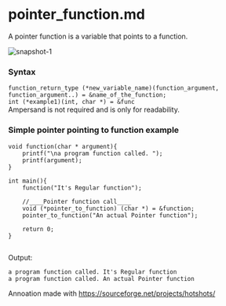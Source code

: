 # pointer_function.md

A pointer function is a variable that points to a function.

![snapshot-1](https://user-images.githubusercontent.com/21064622/136799684-267cbc4c-3053-43b1-a6e0-303ffa831e54.png)



### Syntax
`function_return_type (*new_variable_name)(function_argument, function_argument..) = &name_of_the_function;`  
`int (*example1)(int, char *) = &func`  
Ampersand is not required and is only for readability.

### Simple pointer pointing to function example

```
void function(char * argument){
	printf("\na program function called. ");
	printf(argument);
}

int main(){
	function("It's Regular function");
	
	//____Pointer function call____
	void (*pointer_to_function) (char *) = &function;
	pointer_to_function("An actual Pointer function");
	
	return 0;
}


```

Output:
```
a program function called. It's Regular function
a program function called. An actual Pointer function
```

Annoation made with https://sourceforge.net/projects/hotshots/
